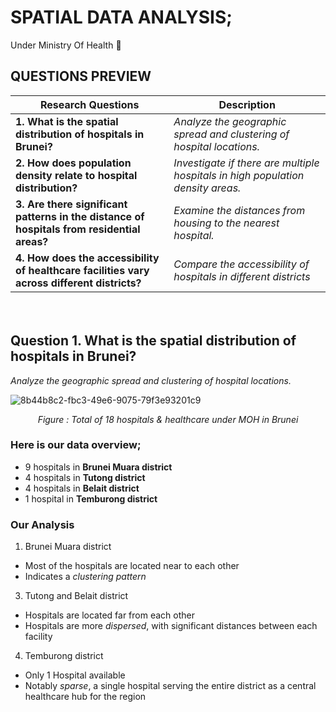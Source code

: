 # SPATIAL DATA ANALYSIS;

Under Ministry Of Health 🏥


## QUESTIONS PREVIEW

| **Research Questions** | **Description** |
| --- | --- |
| **1. What is the spatial distribution of hospitals in Brunei?** | *Analyze the geographic spread and clustering of hospital locations.* |
| **2. How does population density relate to hospital distribution?**  | *Investigate if there are multiple hospitals in high population density areas.* |
| **3. Are there significant patterns in the distance of hospitals from residential areas?** | *Examine the distances from housing to the nearest hospital.* |
| **4. How does the accessibility of healthcare facilities vary across different districts?** | *Compare the accessibility of hospitals in different districts* |

ㅤ

## Question 1.  What is the spatial distribution of hospitals in Brunei?
*Analyze the geographic spread and clustering of hospital locations.*

![8b44b8c2-fbc3-49e6-9075-79f3e93201c9](https://github.com/user-attachments/assets/d98654b4-9751-4c85-93a1-8048b24bfa8b)
<p align="center"><i>Figure : Total of 18 hospitals & healthcare under MOH in Brunei</i></p>


### **Here is our data overview;**
* 9 hospitals in **Brunei Muara district**
* ⁠4 hospitals in **Tutong district**
* ⁠4 hospitals in **Belait district**
* ⁠1 hospital in **Temburong district**

### **Our Analysis**
1. Brunei Muara district
* Most of the hospitals are located near to each other
* Indicates a *clustering pattern*
  
3. ⁠Tutong and Belait district
* Hospitals are located far from each other
* Hospitals are more *dispersed*, with significant distances between each facility

4. Temburong district
* Only 1 Hospital available
* Notably *sparse*, a single hospital serving the entire district as a central healthcare hub for the region



